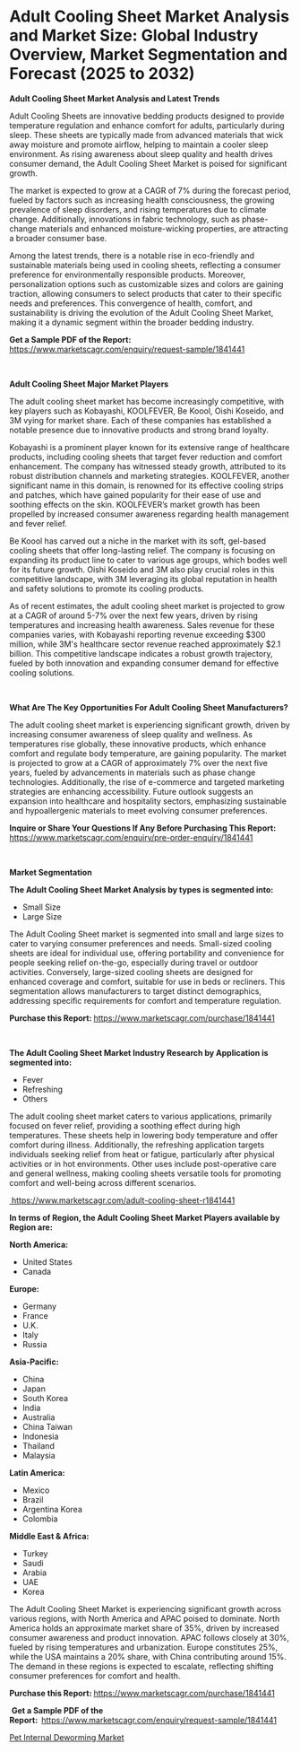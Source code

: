 <p><h1>Adult Cooling Sheet Market Analysis and Market Size: Global Industry Overview, Market Segmentation and Forecast (2025 to 2032)</h1></p><p><strong>Adult Cooling Sheet Market Analysis and Latest Trends</strong></p>
<p><p>Adult Cooling Sheets are innovative bedding products designed to provide temperature regulation and enhance comfort for adults, particularly during sleep. These sheets are typically made from advanced materials that wick away moisture and promote airflow, helping to maintain a cooler sleep environment. As rising awareness about sleep quality and health drives consumer demand, the Adult Cooling Sheet Market is poised for significant growth.</p><p>The market is expected to grow at a CAGR of 7% during the forecast period, fueled by factors such as increasing health consciousness, the growing prevalence of sleep disorders, and rising temperatures due to climate change. Additionally, innovations in fabric technology, such as phase-change materials and enhanced moisture-wicking properties, are attracting a broader consumer base.</p><p>Among the latest trends, there is a notable rise in eco-friendly and sustainable materials being used in cooling sheets, reflecting a consumer preference for environmentally responsible products. Moreover, personalization options such as customizable sizes and colors are gaining traction, allowing consumers to select products that cater to their specific needs and preferences. This convergence of health, comfort, and sustainability is driving the evolution of the Adult Cooling Sheet Market, making it a dynamic segment within the broader bedding industry.</p></p>
<p><strong>Get a Sample PDF of the Report:&nbsp;</strong> <a href="https://www.marketscagr.com/enquiry/request-sample/1841441?utm_campaign=3201&utm_medium=2&utm_source=Github&utm_content=ia&utm_term=09032025&utm_id=adult-cooling-sheet">https://www.marketscagr.com/enquiry/request-sample/1841441</a></p>
<p>&nbsp;</p>
<p><strong>Adult Cooling Sheet Major Market Players</strong></p>
<p><p>The adult cooling sheet market has become increasingly competitive, with key players such as Kobayashi, KOOLFEVER, Be Koool, Oishi Koseido, and 3M vying for market share. Each of these companies has established a notable presence due to innovative products and strong brand loyalty.</p><p>Kobayashi is a prominent player known for its extensive range of healthcare products, including cooling sheets that target fever reduction and comfort enhancement. The company has witnessed steady growth, attributed to its robust distribution channels and marketing strategies. KOOLFEVER, another significant name in this domain, is renowned for its effective cooling strips and patches, which have gained popularity for their ease of use and soothing effects on the skin. KOOLFEVER’s market growth has been propelled by increased consumer awareness regarding health management and fever relief.</p><p>Be Koool has carved out a niche in the market with its soft, gel-based cooling sheets that offer long-lasting relief. The company is focusing on expanding its product line to cater to various age groups, which bodes well for its future growth. Oishi Koseido and 3M also play crucial roles in this competitive landscape, with 3M leveraging its global reputation in health and safety solutions to promote its cooling products.</p><p>As of recent estimates, the adult cooling sheet market is projected to grow at a CAGR of around 5-7% over the next few years, driven by rising temperatures and increasing health awareness. Sales revenue for these companies varies, with Kobayashi reporting revenue exceeding $300 million, while 3M's healthcare sector revenue reached approximately $2.1 billion. This competitive landscape indicates a robust growth trajectory, fueled by both innovation and expanding consumer demand for effective cooling solutions.</p></p>
<p>&nbsp;</p>
<p><strong>What Are The Key Opportunities For Adult Cooling Sheet Manufacturers?</strong></p>
<p><p>The adult cooling sheet market is experiencing significant growth, driven by increasing consumer awareness of sleep quality and wellness. As temperatures rise globally, these innovative products, which enhance comfort and regulate body temperature, are gaining popularity. The market is projected to grow at a CAGR of approximately 7% over the next five years, fueled by advancements in materials such as phase change technologies. Additionally, the rise of e-commerce and targeted marketing strategies are enhancing accessibility. Future outlook suggests an expansion into healthcare and hospitality sectors, emphasizing sustainable and hypoallergenic materials to meet evolving consumer preferences.</p></p>
<p><strong>Inquire or Share Your Questions If Any Before Purchasing This Report:</strong> <a href="https://www.marketscagr.com/enquiry/pre-order-enquiry/1841441?utm_campaign=3201&utm_medium=2&utm_source=Github&utm_content=ia&utm_term=09032025&utm_id=adult-cooling-sheet">https://www.marketscagr.com/enquiry/pre-order-enquiry/1841441</a></p>
<p>&nbsp;</p>
<p><strong>Market Segmentation</strong></p>
<p><strong>The Adult Cooling Sheet Market Analysis by types is segmented into:</strong></p>
<p><ul><li>Small Size</li><li>Large Size</li></ul></p>
<p><p>The Adult Cooling Sheet market is segmented into small and large sizes to cater to varying consumer preferences and needs. Small-sized cooling sheets are ideal for individual use, offering portability and convenience for people seeking relief on-the-go, especially during travel or outdoor activities. Conversely, large-sized cooling sheets are designed for enhanced coverage and comfort, suitable for use in beds or recliners. This segmentation allows manufacturers to target distinct demographics, addressing specific requirements for comfort and temperature regulation.</p></p>
<p><strong>Purchase this Report:&nbsp;</strong><a href="https://www.marketscagr.com/purchase/1841441?utm_campaign=3201&utm_medium=2&utm_source=Github&utm_content=ia&utm_term=09032025&utm_id=adult-cooling-sheet">https://www.marketscagr.com/purchase/1841441</a></p>
<p>&nbsp;</p>
<p><strong>The Adult Cooling Sheet Market Industry Research by Application is segmented into:</strong></p>
<p><ul><li>Fever</li><li>Refreshing</li><li>Others</li></ul></p>
<p><p>The adult cooling sheet market caters to various applications, primarily focused on fever relief, providing a soothing effect during high temperatures. These sheets help in lowering body temperature and offer comfort during illness. Additionally, the refreshing application targets individuals seeking relief from heat or fatigue, particularly after physical activities or in hot environments. Other uses include post-operative care and general wellness, making cooling sheets versatile tools for promoting comfort and well-being across different scenarios.</p></p>
<p><a href="https://www.marketscagr.com/adult-cooling-sheet-r1841441?utm_campaign=3201&utm_medium=2&utm_source=Github&utm_content=ia&utm_term=09032025&utm_id=adult-cooling-sheet">&nbsp;https://www.marketscagr.com/adult-cooling-sheet-r1841441</a></p>
<p><strong>In terms of Region, the Adult Cooling Sheet Market Players available by Region are:</strong></p>
<p>
    <p> <strong> North America: </strong>
        <ul>
            <li>United States</li>
            <li>Canada</li>
        </ul>
        </p> 
    <p> <strong> Europe: </strong>
        <ul>
            <li>Germany</li>
            <li>France</li>
            <li>U.K.</li>
            <li>Italy</li>
            <li>Russia</li>
        </ul>
        </p> 
    <p> <strong> Asia-Pacific: </strong>
        <ul>
            <li>China</li>
            <li>Japan</li>
            <li>South Korea</li>
            <li>India</li>
            <li>Australia</li>
            <li>China Taiwan</li>
            <li>Indonesia</li>
            <li>Thailand</li>
            <li>Malaysia</li>
        </ul>
        </p> 
    <p> <strong> Latin America: </strong>
        <ul>
            <li>Mexico</li>
            <li>Brazil</li>
            <li>Argentina Korea</li>
            <li>Colombia</li>
        </ul>
        </p> 
    <p> <strong> Middle East & Africa: </strong>
        <ul>
            <li>Turkey</li>
            <li>Saudi</li>
            <li>Arabia</li>
            <li>UAE</li>
            <li>Korea</li>
        </ul>
    </p>
    </p>
<p><p>The Adult Cooling Sheet Market is experiencing significant growth across various regions, with North America and APAC poised to dominate. North America holds an approximate market share of 35%, driven by increased consumer awareness and product innovation. APAC follows closely at 30%, fueled by rising temperatures and urbanization. Europe constitutes 25%, while the USA maintains a 20% share, with China contributing around 15%. The demand in these regions is expected to escalate, reflecting shifting consumer preferences for comfort and health.</p></p>
<p><strong>Purchase this Report: </strong><a href="https://www.marketscagr.com/purchase/1841441?utm_campaign=3201&utm_medium=2&utm_source=Github&utm_content=ia&utm_term=09032025&utm_id=adult-cooling-sheet">https://www.marketscagr.com/purchase/1841441</a></p>
<p>&nbsp;<strong>Get a Sample PDF of the Report:&nbsp;&nbsp;</strong><a href="https://www.marketscagr.com/enquiry/request-sample/1841441?utm_campaign=3201&utm_medium=2&utm_source=Github&utm_content=ia&utm_term=09032025&utm_id=adult-cooling-sheet">https://www.marketscagr.com/enquiry/request-sample/1841441</a></p>
<p><strong></strong></p>
<p><p><a href="https://github.com/boysabotzoc/Market-Research-Report-List-1/blob/main/pet-internal-deworming-market.md?utm_campaign=3201&utm_medium=2&utm_source=Github&utm_content=ia&utm_term=09032025&utm_id=adult-cooling-sheet">Pet Internal Deworming Market</a></p></p>